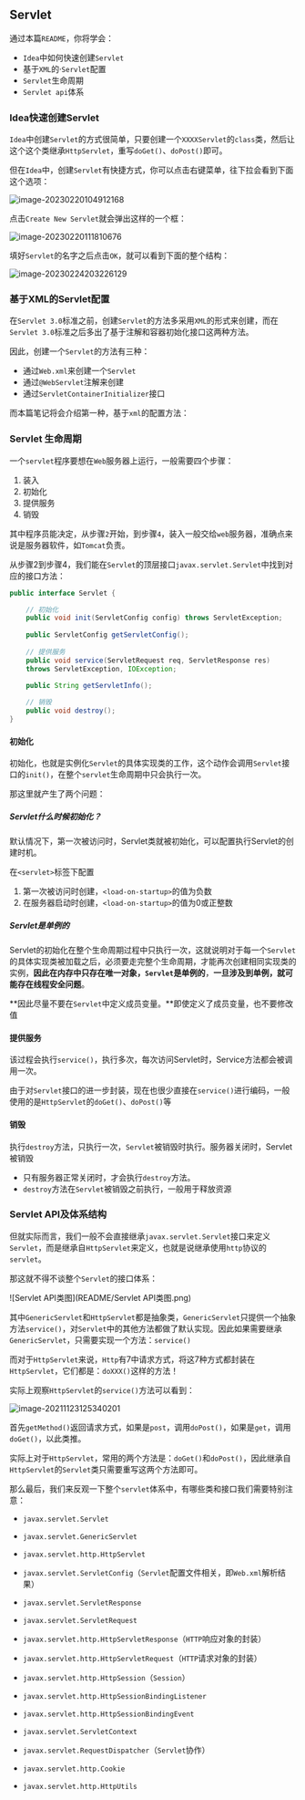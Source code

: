 ## Servlet

通过本篇`README`，你将学会：

- `Idea`中如何快速创建`Servlet`
- 基于`XML`的·`Servlet`配置
- `Servlet`生命周期
- `Servlet api`体系

### Idea快速创建Servlet

`Idea`中创建`Servlet`的方式很简单，只要创建一个`XXXXServlet`的`class`类，然后让这个这个类继承`HttpServlet`，重写`doGet()`、`doPost()`即可。

但在`Idea`中，创建`Servlet`有快捷方式，你可以点击右键菜单，往下拉会看到下面这个选项：

![image-20230220104912168](README/image-20230220104912168.png)

点击`Create New Servlet`就会弹出这样的一个框：

![image-20230220111810676](README/image-20230220111810676.png)

填好`Servlet`的名字之后点击`OK`，就可以看到下面的整个结构：

![image-20230224203226129](README/image-20230224203226129.png)

### 基于XML的Servlet配置

在`Servlet 3.0`标准之前，创建`Servlet`的方法多采用`XML`的形式来创建，而在`Servlet 3.0`标准之后多出了基于注解和容器初始化接口这两种方法。

因此，创建一个`Servlet`的方法有三种：

- 通过`Web.xml`来创建一个`Servlet`
- 通过`@WebServlet`注解来创建
- 通过`ServletContainerInitializer`接口

而本篇笔记将会介绍第一种，基于`xml`的配置方法：









### Servlet 生命周期

一个`servlet`程序要想在`Web`服务器上运行，一般需要四个步骤：

1. 装入
2. 初始化
3. 提供服务
4. 销毁

其中程序员能决定，从步骤`2`开始，到步骤`4`，装入一般交给`web`服务器，准确点来说是服务器软件，如`Tomcat`负责。

从步骤2到步骤4，我们能在`Servlet`的顶层接口`javax.servlet.Servlet`中找到对应的接口方法：

```java
public interface Servlet {

    // 初始化
    public void init(ServletConfig config) throws ServletException;
    
    public ServletConfig getServletConfig();
    
    // 提供服务
    public void service(ServletRequest req, ServletResponse res)
	throws ServletException, IOException;

    public String getServletInfo();
    
    // 销毁
    public void destroy();
}
```

#### 初始化

初始化，也就是实例化`Servlet`的具体实现类的工作，这个动作会调用`Servlet`接口的`init()`，在整个`servlet`生命周期中只会执行一次。

那这里就产生了两个问题：

##### Servlet什么时候初始化？

默认情况下，第一次被访问时，Servlet类就被初始化，可以配置执行Servlet的创建时机。

在`<servlet>`标签下配置

1. 第一次被访问时创建，`<load-on-startup>`的值为负数
2. 在服务器启动时创建，`<load-on-startup>`的值为0或正整数

##### Servlet是单例的

Servlet的初始化在整个生命周期过程中只执行一次，这就说明对于每一个`Servlet`的具体实现类被加载之后，必须要走完整个生命周期，才能再次创建相同实现类的实例，**因此在内存中只存在唯一对象，`Servlet`是单例的**，**一旦涉及到单例，就可能存在线程安全问题**。

**因此尽量不要在`Servlet`中定义成员变量。**即使定义了成员变量，也不要修改值

#### 提供服务

该过程会执行`service()`，执行多次，每次访问Servlet时，Service方法都会被调用一次。

由于对`Servlet`接口的进一步封装，现在也很少直接在`service()`进行编码，一般使用的是`HttpServlet`的`doGet()`、`doPost()`等

#### 销毁

执行`destroy`方法，只执行一次，`Servlet`被销毁时执行。服务器关闭时，Servlet被销毁

* 只有服务器正常关闭时，才会执行`destroy`方法。
* `destroy`方法在`Servlet`被销毁之前执行，一般用于释放资源

### Servlet API及体系结构

但就实际而言，我们一般不会直接继承`javax.servlet.Servlet`接口来定义`Servlet`，而是继承自`HttpServlet`来定义，也就是说继承使用`http`协议的`servlet`。

那这就不得不谈整个`Servlet`的接口体系：

![Servlet API类图](README/Servlet API类图.png)

其中`GenericServlet`和`HttpServlet`都是抽象类，`GenericServlet`只提供一个抽象方法`service()`，对`Servlet`中的其他方法都做了默认实现。因此如果需要继承`GenericServlet`，只需要实现一个方法：`service()`

而对于`HttpServlet`来说，`Http`有7中请求方式，将这7种方式都封装在`HttpServlet`，它们都是：`doXXX()`这样的方法！

实际上观察`HttpServlet`的`service()`方法可以看到：

![image-20211123125340201](README/image-20211123125340201.png)

首先`getMethod()`返回请求方式，如果是`post`，调用`doPost()`，如果是`get`，调用`doGet()`，以此类推。

实际上对于`HttpServlet`，常用的两个方法是：`doGet()`和`doPost()`，因此继承自`HttpServlet`的`Servlet`类只需要重写这两个方法即可。

那么最后，我们来反观一下整个`servlet`体系中，有哪些类和接口我们需要特别注意：

- `javax.servlet.Servlet`
- `javax.servlet.GenericServlet`
- `javax.servlet.http.HttpServlet`

- `javax.servlet.ServletConfig`（`Servlet`配置文件相关，即`Web.xml`解析结果）

- `javax.servlet.ServletResponse`
- `javax.servlet.ServletRequest`
- `javax.servlet.http.HttpServletResponse`（`HTTP`响应对象的封装）
- `javax.servlet.http.HttpServletRequest`（`HTTP`请求对象的封装）

- `javax.servlet.http.HttpSession`（`Session`）
- `javax.servlet.http.HttpSessionBindingListener`
- `javax.servlet.http.HttpSessionBindingEvent`

- `javax.servlet.ServletContext`

- `javax.servlet.RequestDispatcher`（`Servlet`协作）

- `javax.servlet.http.Cookie`

- `javax.servlet.http.HttpUtils`
